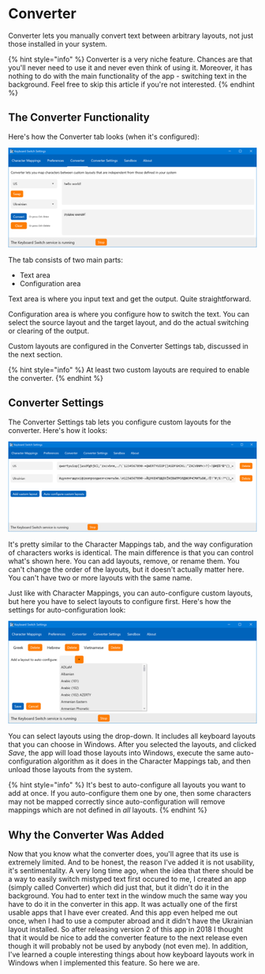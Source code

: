 # Converter

Converter lets you manually convert text between arbitrary layouts, not just those installed in your system.

{% hint style="info" %}
Converter is a very niche feature. Chances are that you'll never need to use it and never even think of using it. Moreover, it has nothing to do with the main functionality of the app - switching text in the background. Feel free to skip this article if you're not interested.
{% endhint %}

## The Converter Functionality

Here's how the Converter tab looks (when it's configured):

![](../.gitbook/assets/v3.0-screen-converter.png)

The tab consists of two main parts:

* Text area
* Configuration area

Text area is where you input text and get the output. Quite straightforward.

Configuration area is where you configure how to switch the text. You can select the source layout and the target layout, and do the actual switching or clearing of the output.

Custom layouts are configured in the Converter Settings tab, discussed in the next section.

{% hint style="info" %}
At least two custom layouts are required to enable the converter.
{% endhint %}

## Converter Settings

The Converter Settings tab lets you configure custom layouts for the converter. Here's how it looks:

![](../.gitbook/assets/v3.0-screen-converter-settings-main.png)

It's pretty similar to the Character Mappings tab, and the way configuration of characters works is identical. The main difference is that you can control what's shown here. You can add layouts, remove, or rename them. You can't change the order of the layouts, but it doesn't actually matter here. You can't have two or more layouts with the same name.

Just like with Character Mappings, you can auto-configure custom layouts, but here you have to select layouts to configure first. Here's how the settings for auto-configuration look:

![](../.gitbook/assets/v3.0-screen-converter-settings-config.png)

You can select layouts using the drop-down. It includes all keyboard layouts that you can choose in Windows. After you selected the layouts, and clicked _Save_, the app will load those layouts into Windows, execute the same auto-configuration algorithm as it does in the Character Mappings tab, and then unload those layouts from the system.

{% hint style="info" %}
It's best to auto-configure all layouts you want to add at once. If you auto-configure them one by one, then some characters may not be mapped correctly since auto-configuration will remove mappings which are not defined in _all_ layouts.
{% endhint %}

## Why the Converter Was Added

Now that you know what the converter does, you'll agree that its use is extremely limited. And to be honest, the reason I've added it is not usability, it's sentimentality. A very long time ago, when the idea that there should be a way to easily switch mistyped text first occured to me, I created an app (simply called Converter) which did just that, but it didn't do it in the background. You had to enter text in the window much the same way you have to do it in the converter in this app. It was actually one of the first usable apps that I have ever created. And this app even helped me out once, when I had to use a computer abroad and it didn't have the Ukrainian layout installed. So after releasing version 2 of this app in 2018 I thought that it would be nice to add the converter feature to the next release even though it will probably not be used by anybody (not even me). In addition, I've learned a couple interesting things about how keyboard layouts work in Windows when I implemented this feature. So here we are.
